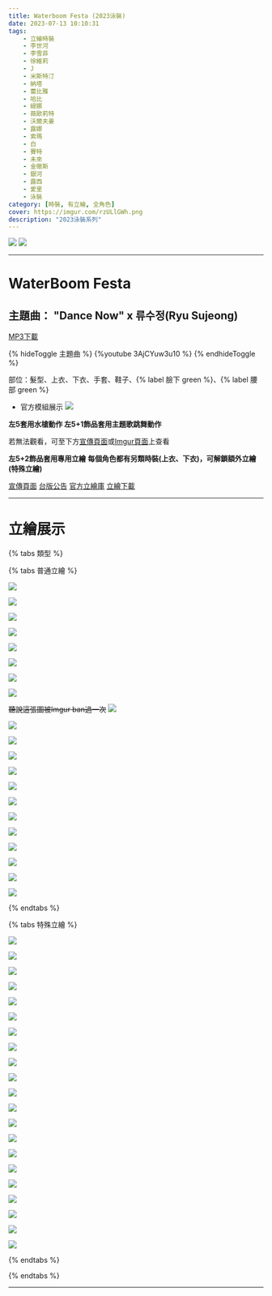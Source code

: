 ```yaml
---
title: Waterboom Festa (2023泳裝)
date: 2023-07-13 10:10:31
tags:
    - 立繪時裝
    - 李世河
    - 李雪菲
    - 徐維莉
    - J
    - 米斯特汀
    - 納塔
    - 蕾比雅
    - 哈比
    - 緹娜
    - 薇歐莉特
    - 沃爾夫姜
    - 露娜
    - 索瑪
    - 白
    - 賽特
    - 未來
    - 金徹斯
    - 銀河
    - 露西
    - 愛里
    - 泳裝
category: [時裝, 有立繪, 全角色]
cover: https://imgur.com/rzULlGWh.png
description: "2023泳裝系列"
---
```


[![](https://imgur.com/jdDvzMEh.png)](https://imgur.com/jdDvzME.png)
[![](https://imgur.com/TaU1lFgh.png)](https://imgur.com/TaU1lFg.png)

---
# WaterBoom Festa

## 主題曲： "Dance Now" x 류수정(Ryu Sujeong)
[MP3下載](https://closers.vod.nexoncdn.co.kr/event/2023/0713_event_BC377CF8306B8708/closers_2023summer_dancenow.zip)

{% hideToggle 主題曲 %}
{%youtube 3AjCYuw3u10 %}
{% endhideToggle %}


部位：髮型、上衣、下衣、手套、鞋子、{% label 臉下 green %}、{% label 腰部 green %}

+ 官方模組展示
![](https://i.imgur.com/ufctiUc.png)

**左5套用水槍動作 左5+1飾品套用主題歌跳舞動作**

若無法觀看，可至下方[宣傳頁面](https://closers.nexon.com/Events2023/0713/Festa)或[Imgur頁面](https://imgur.com/a/kfii6OM)上查看

**左5+2飾品套用專用立繪**
**每個角色都有另類時裝(上衣、下衣)，可解鎖額外立繪(特殊立繪)**

[宣傳頁面](https://closers.nexon.com/Events2023/0713/Festa)
[台版公告](https://www.closers.com.tw/news/7vJyCF231)
[官方立繪庫](https://www.naddic.co.kr/ko/game/cls/fansitekit)
[立繪下載](https://closers.vod.nexoncdn.co.kr/site/fansitekit/Closers_FansiteKit_WaterboomFesta_230713_9940CAA88B58FD9E.zip)


---
# 立繪展示

{% tabs 類型 %}
<!-- tab 普通角色立繪-->
{% tabs 普通立繪 %}
<!-- tab 李世河(Seha)-->
[![](https://i.imgur.com/ri1Rz32h.png)](https://i.imgur.com/ri1Rz32.png)
<!-- endtab -->
<!-- tab 李雪菲(Seulbi)-->
[![](https://i.imgur.com/mOqrpDqh.png)](https://i.imgur.com/mOqrpDq.png)
<!-- endtab -->
<!-- tab 徐維莉(Yuri)-->
[![](https://i.imgur.com/ek8cfDSh.png)](https://i.imgur.com/ek8cfDS.png)
<!-- endtab -->
<!-- tab J-->
[![](https://i.imgur.com/Gya49juh.png)](https://i.imgur.com/Gya49ju.png)
<!-- endtab -->
<!-- tab 米斯特汀(Tein)-->
[![](https://i.imgur.com/NwrIbb3h.png)](https://i.imgur.com/NwrIbb3.png)
<!-- endtab -->
<!-- tab 納塔(Nata)-->
[![](https://i.imgur.com/8b1EyAzh.png)](https://i.imgur.com/8b1EyAz.png)
<!-- endtab -->
<!-- tab 蕾比雅(Levia)-->
[![](https://i.imgur.com/d76UzvFh.png)](https://i.imgur.com/d76UzvF.png)
<!-- endtab -->
<!-- tab 哈比(Harpy)-->
[![](https://i.imgur.com/LXnQuZlh.png)](https://i.imgur.com/LXnQuZl.png)
<!-- endtab -->
<!-- tab 緹娜(Tina)-->
~~聽說這張圖被Imgur ban過一次~~
[![](https://imgur.com/mFAutSah.png)](https://imgur.com/mFAutSa.png)
<!-- endtab -->
<!-- tab 薇歐莉特(Violet)-->
[![](https://i.imgur.com/wm8zn1rh.png)](https://i.imgur.com/wm8zn1r.png)
<!-- endtab -->
<!-- tab 沃爾夫姜(Wolfgang)-->
[![](https://i.imgur.com/Oc4ftzFh.png)](https://i.imgur.com/Oc4ftzF.png)
<!-- endtab -->
<!-- tab 露娜(Luna)-->
[![](https://i.imgur.com/xfKCNa6h.png)](https://i.imgur.com/xfKCNa6.png)
<!-- endtab -->
<!-- tab 索瑪(Soma)-->
[![](https://i.imgur.com/Qh9oThyh.png)](https://i.imgur.com/Qh9oThy.png)
<!-- endtab -->
<!-- tab 白(Bai)-->
[![](https://i.imgur.com/Ap0Csbch.png)](https://i.imgur.com/Ap0Csbc.png)
<!-- endtab -->
<!-- tab 賽特(Seth)-->
[![](https://i.imgur.com/zLzIOwth.png)](https://i.imgur.com/zLzIOwt.png)
<!-- endtab -->
<!-- tab 未來(Mirae)-->
[![](https://i.imgur.com/b0tPyqsh.png)](https://i.imgur.com/b0tPyqs.png)
<!-- endtab -->
<!-- tab 徹斯(Chulsoo)-->
[![](https://i.imgur.com/rdnDH7sh.png)](https://i.imgur.com/rdnDH7s.png)
<!-- endtab -->
<!-- tab 銀河(Eunha)-->
[![](https://i.imgur.com/WuPz0gOh.png)](https://i.imgur.com/WuPz0gO.png)
<!-- endtab -->
<!-- tab 露西(Lucy)-->
[![](https://i.imgur.com/PNWeMaOh.png)](https://i.imgur.com/PNWeMaO.png)
<!-- endtab -->
<!-- tab 愛里(Aeri)-->
[![](https://i.imgur.com/YFcvpm9h.png)](https://i.imgur.com/YFcvpm9.png)
<!-- endtab -->
<!-- tab 伊莉雅(Ria)-->
[![](https://i.imgur.com/qFOfFkWh.jpg)](https://i.imgur.com/qFOfFkW.jpg)
<!-- endtab -->
{% endtabs %}
<!-- endtab -->

<!-- tab 特殊角色立繪-->
{% tabs 特殊立繪 %}
<!-- tab 李世河(Seha)-->
[![](https://i.imgur.com/fzKKWtKh.png)](https://i.imgur.com/fzKKWtK.png)
<!-- endtab -->
<!-- tab 李雪菲(Seulbi)-->
[![](https://i.imgur.com/1eUPtpTh.png)](https://i.imgur.com/1eUPtpT.png)
<!-- endtab -->
<!-- tab 徐維莉(Yuri)-->
[![](https://i.imgur.com/28dNhrAh.png)](https://i.imgur.com/28dNhrA.png)
<!-- endtab -->
<!-- tab J-->
[![](https://i.imgur.com/Yx1kQRnh.png)](https://i.imgur.com/Yx1kQRn.png)
<!-- endtab -->
<!-- tab 米斯特汀(Tein)-->
[![](https://i.imgur.com/YhxUqzUh.png)](https://i.imgur.com/YhxUqzU.png)
<!-- endtab -->
<!-- tab 納塔(Nata)-->
[![](https://i.imgur.com/sBaViEMh.png)](https://i.imgur.com/sBaViEM.png)
<!-- endtab -->
<!-- tab 蕾比雅(Levia)-->
[![](https://i.imgur.com/GjmmlhKh.png)](https://i.imgur.com/GjmmlhK.png)
<!-- endtab -->
<!-- tab 哈比(Harpy)-->
[![](https://i.imgur.com/ANLPwIWh.png)](https://i.imgur.com/ANLPwIW.png)
<!-- endtab -->
<!-- tab 緹娜(Tina)-->
[![](https://i.imgur.com/NdPiEwZh.png)](https://i.imgur.com/NdPiEwZ.png)
<!-- endtab -->
<!-- tab 薇歐莉特(Violet)-->
[![](https://i.imgur.com/3VNDw7ih.png)](https://i.imgur.com/3VNDw7i.png)
<!-- endtab -->
<!-- tab 沃爾夫姜(Wolfgang)-->
[![](https://i.imgur.com/DtbPeifh.png)](https://i.imgur.com/DtbPeif.png)
<!-- endtab -->
<!-- tab 露娜(Luna)-->
[![](https://i.imgur.com/idtm8xEh.png)](https://i.imgur.com/idtm8xE.png)
<!-- endtab -->
<!-- tab 索瑪(Soma)-->
[![](https://i.imgur.com/6zuR2Thh.png)](https://i.imgur.com/6zuR2Th.png)
<!-- endtab -->
<!-- tab 白(Bai)-->
[![](https://i.imgur.com/Sgt2Av5h.png)](https://i.imgur.com/Sgt2Av5.png)
<!-- endtab -->
<!-- tab 賽特(Seth)-->
[![](https://i.imgur.com/cqrYYZMh.png)](https://i.imgur.com/cqrYYZM.png)
<!-- endtab -->
<!-- tab 未來(Mirae)-->
[![](https://i.imgur.com/Ktfcej4h.png)](https://i.imgur.com/Ktfcej4.png)
<!-- endtab -->
<!-- tab 徹斯(Chulsoo)-->
[![](https://i.imgur.com/cB3VVbMh.png)](https://i.imgur.com/cB3VVbM.png)
<!-- endtab -->
<!-- tab 銀河(Eunha)-->
[![](https://i.imgur.com/fZOzMexh.png)](https://i.imgur.com/fZOzMex.png)
<!-- endtab -->
<!-- tab 露西(Lucy)-->
[![](https://i.imgur.com/T6pycrCh.png)](https://i.imgur.com/T6pycrC.png)
<!-- endtab -->
<!-- tab 愛里(Aeri)-->
[![](https://i.imgur.com/sb75ys8h.png)](https://i.imgur.com/sb75ys8.png)
<!-- endtab -->
<!-- tab 伊莉雅(Ria)-->
[![](https://i.imgur.com/BdQgkG3h.jpg)](https://i.imgur.com/BdQgkG3.jpg)
<!-- endtab -->
{% endtabs %}
<!-- endtab -->

{% endtabs %}

---
